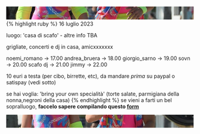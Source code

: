 ![amo noi](top.jpg)
{% highlight ruby %} 16 luglio 2023

luogo: 'casa di scafo' - altre info TBA

grigliate, concerti e dj in casa, amicxxxxxxx

noemi_romano -> 17.00
andrea_bruera -> 18.00
giorgio_sarno -> 19.00
sovn -> 20.00
scafo dj -> 21.00
jimmy -> 22.00

10 euri a testa (per cibo, birrette, etc), da mandare *prima* su paypal o satispay (vedi sotto)

se hai voglia: 'bring your own specialità' (torte salate, parmigiana della nonna,negroni della casa)
{% endhighlight %}
    se vieni a farti un bel sopralluogo, **faccelo sapere compilando questo [form](https://forms.gle/JuHwHhs9XsiqurCD9)**

![amo noi](below.jpg)
